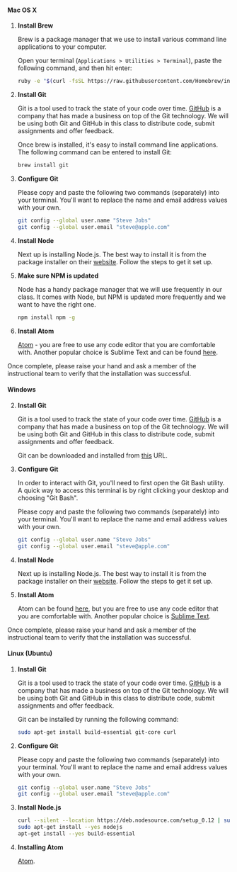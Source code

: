 #### Mac OS X

1. __Install Brew__

    Brew is a package manager that we use to install various command line applications to your computer.

    Open your terminal (`Applications > Utilities > Terminal`), paste the following command, and then hit enter:

    ```bash
    ruby -e "$(curl -fsSL https://raw.githubusercontent.com/Homebrew/install/master/install)"
    ```

2. __Install Git__

    Git is a tool used to track the state of your code over time.
    [GitHub](https://github.com) is a company that has made a business on top of
    the Git technology. We will be using both Git and GitHub in this class to distribute
    code, submit assignments and offer feedback.

    Once brew is installed, it's easy to install command line applications. The
    following command can be entered to install Git:

    ```bash
    brew install git
    ```

3. __Configure Git__

    Please copy and paste the following two commands (separately) into your
    terminal. You'll want to replace the name and email address values with your
    own.

    ```bash
    git config --global user.name "Steve Jobs"
    git config --global user.email "steve@apple.com"
    ```

4. __Install Node__

    Next up is installing Node.js. The best way to install it is from the package installer on their [website](https://nodejs.org/en/). Follow the steps to get it set up.

5. __Make sure NPM is updated__

    Node has a handy package manager that we will use frequently in our class. It comes with Node, but NPM is updated more frequently and we want to have the right one.

    ```bash
    npm install npm -g
    ```

6. __Install Atom__

    [Atom](http://atom.io) - you are free to use any code editor that you are comfortable with. Another popular choice is  Sublime Text and can be found [here](http://www.sublimetext.com/3).

Once complete, please raise your hand and ask a member of the instructional team to verify that the installation was successful.

#### Windows

2. __Install Git__

    Git is a tool used to track the state of your code over time.
    [GitHub](https://github.com) is a company that has made a business on top of
    the Git technology. We will be using both Git and GitHub in this class to distribute
    code, submit assignments and offer feedback.

    Git can be downloaded and installed from
    [this](https://git-scm.com/download/win) URL.

3. __Configure Git__

    In order to interact with Git, you'll need to first open the Git Bash utility.
    A quick way to access this terminal is by right clicking your desktop and
    choosing "Git Bash".

    Please copy and paste the following two commands (separately) into your
    terminal. You'll want to replace the name and email address values with your
    own.

    ```bash
    git config --global user.name "Steve Jobs"
    git config --global user.email "steve@apple.com"
    ```

3. __Install Node__

    Next up is installing Node.js. The best way to install it is from the package installer on their [website](https://nodejs.org/en/). Follow the steps to get it set up.

4. __Install Atom__

    Atom can be found [here](http://atom.io), but you are free to use any code editor that you are comfortable with. Another popular choice is [Sublime Text](http://www.sublimetext.com/3).

Once complete, please raise your hand and ask a member of the instructional team to verify that the installation was successful.

#### Linux (Ubuntu)

1. __Install Git__

    Git is a tool used to track the state of your code over time.
    [GitHub](https://github.com) is a company that has made a business on top of
    the Git technology. We will be using both Git and GitHub in this class to distribute
    code, submit assignments and offer feedback.

    Git can be installed by running the following command:

    ```bash
    sudo apt-get install build-essential git-core curl
    ```

2. __Configure Git__

    Please copy and paste the following two commands (separately) into your
    terminal. You'll want to replace the name and email address values with your
    own.

    ```bash
    git config --global user.name "Steve Jobs"
    git config --global user.email "steve@apple.com"
    ```

3. __Install Node.js__

    ```bash
    curl --silent --location https://deb.nodesource.com/setup_0.12 | sudo bash -
    sudo apt-get install --yes nodejs
    apt-get install --yes build-essential
    ```

4. __Installing Atom__

    [Atom](http://atom.io).
